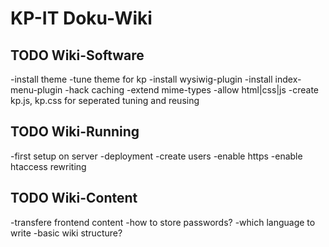 # KP-IT Doku-Wiki #


## TODO Wiki-Software ##
  -install theme
  -tune theme for kp
  -install wysiwig-plugin
  -install index-menu-plugin
  -hack caching
  -extend mime-types
  -allow html|css|js
  -create kp.js, kp.css for seperated tuning and reusing
  
## TODO Wiki-Running ##
  -first setup on server
  -deployment
  -create users
  -enable https
  -enable htaccess rewriting

## TODO Wiki-Content ##
  -transfere frontend content
  -how to store passwords?
  -which language to write
  -basic wiki structure?
  